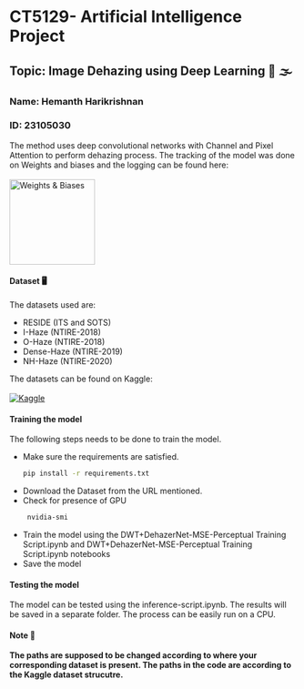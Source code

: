 # CT5129- Artificial Intelligence Project 
## Topic: Image Dehazing using Deep Learning 📸 🌫
### Name: Hemanth Harikrishnan
### ID: 23105030

The method uses deep convolutional networks with Channel and Pixel Attention to perform dehazing process. The tracking of the model was done on Weights and biases and the logging can be found here: 
<br><br>
[<img src="https://raw.githubusercontent.com/wandb/assets/main/wandb-github-badge-28.svg" alt="Weights & Biases" width="150"/>](https://wandb.ai/hemanthh17/CT5129-Image%20Dehazing?nw=nwuserhemanthh17)
      
#### Dataset 🖥
The datasets used are: 
- RESIDE (ITS and SOTS)
- I-Haze (NTIRE-2018)
- O-Haze (NTIRE-2018)
- Dense-Haze (NTIRE-2019)
- NH-Haze (NTIRE-2020)

The datasets can be found on Kaggle:
<br><br>
[![Kaggle](https://img.shields.io/badge/Kaggle-blue)](https://www.kaggle.com/datasets/hemanthhari/dehazing-dataset-thesis)

#### Training the model 
The following steps needs to be done to train the model.
- Make sure the requirements are satisfied. <br>
  ```sh
  pip install -r requirements.txt
  ```
- Download the Dataset from the URL mentioned.
- Check for presence of GPU  <br>
  ```sh
   nvidia-smi
  ```
- Train the model using the DWT+DehazerNet-MSE-Perceptual Training Script.ipynb and DWT+DehazerNet-MSE-Perceptual Training Script.ipynb notebooks
- Save the model
#### Testing the model
The model can be tested using the inference-script.ipynb. The results will be saved in a separate folder. The process can be easily run on a CPU.

#### Note 📝
<b>The paths are supposed to be changed according to where your corresponding dataset is present. The paths in the code are according to the Kaggle dataset strucutre.</b>
